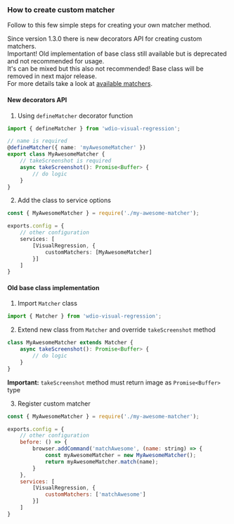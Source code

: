 ### How to create custom matcher

Follow to this few simple steps for creating your own matcher method.

Since version 1.3.0 there is new decorators API for creating custom matchers.  
Important! Old implementation of base class still available but is deprecated and not recommended for usage.  
It's can be mixed but this also not recommended! Base class will be removed in next major release.  
For more details take a look at [available matchers](../packages/service/matchers).

#### New decorators API
1. Using `defineMatcher` decorator function
```typescript
import { defineMatcher } from 'wdio-visual-regression'; 

// name is required
@defineMatcher({ name: 'myAwesomeMatcher' })
export class MyAwesomeMatcher {
    // takeScreenshot is required
    async takeScreenshot(): Promise<Buffer> {
        // do logic
    }
}
```

2. Add the class to service options
```typescript
const { MyAwesomeMatcher } = require('./my-awesome-matcher');

exports.config = {
    // other configuration
    services: [
        [VisualRegression, {
            customMatchers: [MyAwesomeMatcher]
        }]
    ]
}
```

#### Old base class implementation

1. Import `Matcher` class
```typescript
import { Matcher } from 'wdio-visual-regression'; 
```
2. Extend new class from `Matcher` and override `takeScreenshot` method
```typescript
class MyAwesomeMatcher extends Matcher {
    async takeScreenshot(): Promise<Buffer> {
        // do logic
    }
}
```
**Important:** `takeScreenshot` method must return image as `Promise<Buffer>` type

3. Register custom matcher
```js
const { MyAwesomeMatcher } = require('./my-awesome-matcher');

exports.config = {
    // other configuration
    before: () => {
        browser.addCommand('matchAwesome', (name: string) => {
            const myAwesomeMatcher = new MyAwesomeMatcher();
            return myAwesomeMatcher.match(name);
        }
    },
    services: [
        [VisualRegression, {
            customMatchers: ['matchAwesome']
        }]
    ]
}
```
